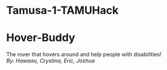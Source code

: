 # Tamusa-1-TAMUHack
<h1> Hover-Buddy </h1>

<p> The rover that hovers around and help people with disabilities! 
<br>
<i> By: Hawaau, Crystina, Eric, Joshua </i>
</p>